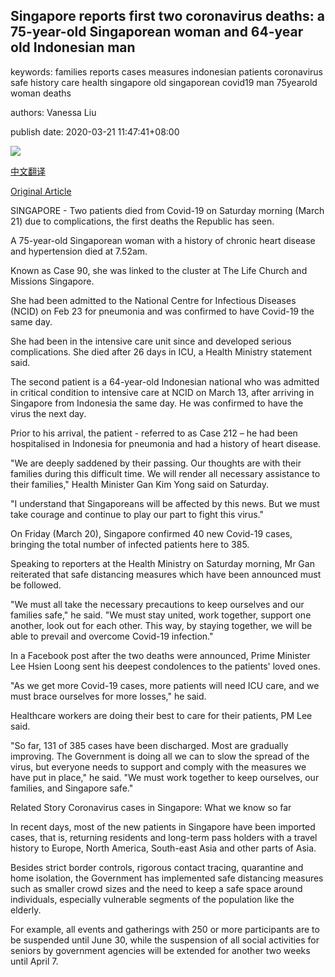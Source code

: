 ## Singapore reports first two coronavirus deaths: a 75-year-old Singaporean woman and 64-year old Indonesian man

keywords: families reports cases measures indonesian patients coronavirus safe history care health singapore old singaporean covid19 man 75yearold woman deaths

authors: Vanessa Liu

publish date: 2020-03-21 11:47:41+08:00

![](https://www.straitstimes.com/sites/default/files/media-youtube/HwutPnCd68w.jpg)

[中文翻译](Singapore%20reports%20first%20two%20coronavirus%20deaths%3A%20a%2075-year-old%20Singaporean%20woman%20and%2064-year%20old%20Indonesian%20man_zh.md)

[Original Article](https://www.straitstimes.com/singapore/singapore-reports-two-covid-19-deaths-health-minister-gan)

SINGAPORE - Two patients died from Covid-19 on Saturday morning (March 21) due to complications, the first deaths the Republic has seen.

A 75-year-old Singaporean woman with a history of chronic heart disease and hypertension died at 7.52am.

Known as Case 90, she was linked to the cluster at The Life Church and Missions Singapore.

She had been admitted to the National Centre for Infectious Diseases (NCID) on Feb 23 for pneumonia and was confirmed to have Covid-19 the same day.

She had been in the intensive care unit since and developed serious complications. She died after 26 days in ICU, a Health Ministry statement said.

The second patient is a 64-year-old Indonesian national who was admitted in critical condition to intensive care at NCID on March 13, after arriving in Singapore from Indonesia the same day. He was confirmed to have the virus the next day.

Prior to his arrival, the patient - referred to as Case 212 – he had been hospitalised in Indonesia for pneumonia and had a history of heart disease.

"We are deeply saddened by their passing. Our thoughts are with their families during this difficult time. We will render all necessary assistance to their families," Health Minister Gan Kim Yong said on Saturday.

"I understand that Singaporeans will be affected by this news. But we must take courage and continue to play our part to fight this virus."

On Friday (March 20), Singapore confirmed 40 new Covid-19 cases, bringing the total number of infected patients here to 385.

Speaking to reporters at the Health Ministry on Saturday morning, Mr Gan reiterated that safe distancing measures which have been announced must be followed.

"We must all take the necessary precautions to keep ourselves and our families safe," he said. "We must stay united, work together, support one another, look out for each other. This way, by staying together, we will be able to prevail and overcome Covid-19 infection."

In a Facebook post after the two deaths were announced, Prime Minister Lee Hsien Loong sent his deepest condolences to the patients' loved ones.

"As we get more Covid-19 cases, more patients will need ICU care, and we must brace ourselves for more losses," he said.

Healthcare workers are doing their best to care for their patients, PM Lee said.

"So far, 131 of 385 cases have been discharged. Most are gradually improving. The Government is doing all we can to slow the spread of the virus, but everyone needs to support and comply with the measures we have put in place," he said. "We must work together to keep ourselves, our families, and Singapore safe."

Related Story Coronavirus cases in Singapore: What we know so far

In recent days, most of the new patients in Singapore have been imported cases, that is, returning residents and long-term pass holders with a travel history to Europe, North America, South-east Asia and other parts of Asia.

Besides strict border controls, rigorous contact tracing, quarantine and home isolation, the Government has implemented safe distancing measures such as smaller crowd sizes and the need to keep a safe space around individuals, especially vulnerable segments of the population like the elderly.

For example, all events and gatherings with 250 or more participants are to be suspended until June 30, while the suspension of all social activities for seniors by government agencies will be extended for another two weeks until April 7.